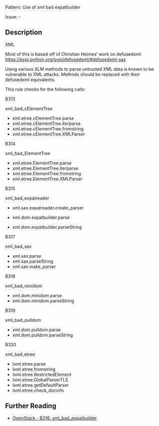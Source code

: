 Pattern: Use of xml bad expatbuilder

Issue: -

## Description

XML

Most of this is based off of Christian Heimes’ work on defusedxml:
<https://pypi.python.org/pypi/defusedxml/#defusedxml-sax>

Using various XLM methods to parse untrusted XML data is known to be
vulnerable to XML attacks. Methods should be replaced with their defusedxml
equivalents.

This rule checks for the following calls:

B313

xml_bad_cElementTree

  - xml.etree.cElementTree.parse
  - xml.etree.cElementTree.iterparse
  - xml.etree.cElementTree.fromstring
  - xml.etree.cElementTree.XMLParser

B314

xml_bad_ElementTree

  - xml.etree.ElementTree.parse
  - xml.etree.ElementTree.iterparse
  - xml.etree.ElementTree.fromstring
  - xml.etree.ElementTree.XMLParser

B315

xml_bad_expatreader

  - xml.sax.expatreader.create_parser

  - xml.dom.expatbuilder.parse
  - xml.dom.expatbuilder.parseString

B317

xml_bad_sax

  - xml.sax.parse
  - xml.sax.parseString
  - xml.sax.make_parser

B318

xml_bad_minidom

  - xml.dom.minidom.parse
  - xml.dom.minidom.parseString

B319

xml_bad_pulldom

  - xml.dom.pulldom.parse
  - xml.dom.pulldom.parseString

B320

xml_bad_etree

  - lxml.etree.parse
  - lxml.etree.fromstring
  - lxml.etree.RestrictedElement
  - lxml.etree.GlobalParserTLS
  - lxml.etree.getDefaultParser
  - lxml.etree.check_docinfo

## Further Reading

* [OpenStack - B316: xml_bad_expatbuilder](https://docs.openstack.org/developer/bandit/api/bandit.blacklists.html#b316-xml_bad_expatbuilder)
